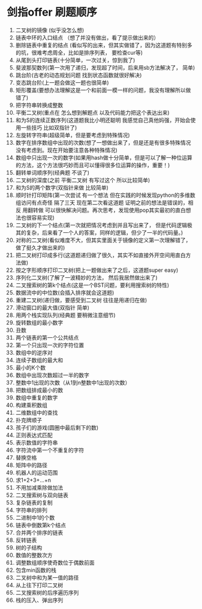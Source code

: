 # 剑指offer 刷题顺序
1. 二叉树的镜像 (似乎没怎么想)
2. 链表中环的入口结点 （想了并没有做出，看了提示做出来的）
3. 删除链表中重复的结点  (看似写的出来，但其实做错了，因为这道题有特别多的坑，很难考虑周全，比如是排序列表， 要检查cur等)
4. 从尾到头打印链表(十分简单，一次过关，惊到我了)
5. 斐波那契数列(第一次用了递归，发现超了时间，后来用sb方法解决了， 简单)
6. 跳台阶(古老的动态规划问题 找到状态函数就很好解决)
7. 变态跳台阶(上一题会做这一题也很简单)
8. 矩形覆盖(要想办法理解这是一个和前面一模一样的问题，我没有理解所以做错了)
9. 把字符串转换成整数
10. 平衡二叉树(重点在 怎么想到解题点 以及代码能力把这个表达出来)
11. 和为S的连续正数序列(这道题我比小明还聪明 我感觉自己真他妈强，开始会使用一些技巧 比如双指针了)
12. 左旋转字符串(超级简单，但是要考虑到特殊情况)
13. 数字在排序数组中出现的次数(想了一想做出来了，但是还是有很多特殊情况没有考虑到。现在开始要注意各种特殊情况)
14. 数组中只出现一次的数字(如果用hash做十分简单，但是可以了解一种位运算的方法，这个方法很巧妙而且可以懂得很多位运算的操作，重要！)
15. 翻转单词顺序列(经典题 不谈了)
16. 二叉树的深度(之前 平衡二叉树 有写过这个 所以比较简单)
17. 和为S的两个数字(双指针来做 比较简单)
18. 顺时针打印矩阵(第一次尝试 有一个想法 但在实践的时候发现python的多维数组访问有点奇怪 隔了三天 现在第二次看这道题 证明之前的想法是错误的，相反 用翻转做 可以很快解决问题。再次思考，发现使用pop其实最初的直白想法也很容易实现)
19. 二叉树的下一个结点(第一次就把情况考虑到并且写出来了， 但是代码逻辑极其的复杂，后来看了一个人的答案，同样的逻辑，但少了一半的代码量。)
20. 对称的二叉树(看似难度不大，但其实里面关于镜像的定义第一次理解错了，做了挺久才做出来的)
21. 把二叉树打印成多行(这道题递归做了很久，其实不如直接外开空间用直白方法做)
22. 按之字形顺序打印二叉树(把上一题做出来了之后，这道题super easy)
23. 序列化二叉树(了解了一波精妙的方法， 然后我居然做出来了)
24. 二叉搜索树的第k个结点(这是一个BST问题，要利用搜索树的特性)
25. 数据流中的中位数(会插入排序就会这道题)
26. 重建二叉树(递归做，要感受到二叉树 往往是用递归在做)
27. 滑动窗口的最大值(双指针 简单)
28. 用两个栈实现队列(经典题 要稍微注意细节)
29. 旋转数组的最小数字
30. 丑数
31. 两个链表的第一个公共结点
32. 第一个只出现一次的字符位置
33. 数组中的逆序对
34. 连续子数组的最大和
35. 最小的K个数
36. 数组中出现次数超过一半的数字
37. 整数中1出现的次数（从1到n整数中1出现的次数）
38. 把数组排成最小的数
39. 数组中重复的数字
40. 构建乘积数组
41. 二维数组中的查找
42. 扑克牌顺子
43. 孩子们的游戏(圆圈中最后剩下的数)
44. 正则表达式匹配
45. 表示数值的字符串
46. 字符流中第一个不重复的字符
47. 替换空格
48. 矩阵中的路径
49. 机器人的运动范围
50. 求1+2+3+…+n
51. 不用加减乘除做加法
52. 二叉搜索树与双向链表
53. 复杂链表的复制
54. 字符串的排列
55. 二进制中1的个数
56. 链表中倒数第k个结点
57. 合并两个排序的链表
58. 反转链表
59. 树的子结构
60. 数值的整数次方
61. 调整数组顺序使奇数位于偶数前面
62. 包含min函数的栈
63. 二叉树中和为某一值的路径
64. 从上往下打印二叉树
65. 二叉搜索树的后序遍历序列
66. 栈的压入、弹出序列